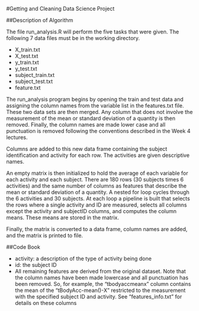 #Getting and Cleaning Data Science Project

##Description of Algorithm

The file run_analysis.R will perform the five tasks that were given. The following 7 data files must be in the working directory.
* X_train.txt
* X_test.txt
* y_train.txt
* y_test.txt
* subject_train.txt
* subject_test.txt
* feature.txt

The run_analysis program begins by opening the train and test data and assigning the column names from the variable list in the features.txt file.  These two data sets are then merged.  Any column that does not involve the measurement of the mean or standard deviation of a quantity is then removed.  Finally, the column names are made lower case and all punctuation is removed following the conventions described in the Week 4 lectures.  

Columns are added to this new data frame containing the subject identification and activity for each row.  The activities are given descriptive names.

An empty matrix is then initialized to hold the average of each variable for each activity and each subject.  There are 180 rows (30 subjects times 6 activities) and the same number of columns as features that describe the mean or standard deviation of a quantity.  A nested for loop cycles through the 6 activities and 30 subjects.  At each loop a pipeline is built that selects the rows where a single activity and ID are measured, selects all columns except the activity and subjectID columns, and computes the column means.  These means are stored in the matrix.  

Finally, the matrix is converted to a data frame, column names are added, and the matrix is printed to file.  


##Code Book
* activity: a description of the type of activity being done
* id: the subject ID 
* All remaining features are derived from the original dataset.  Note that the column names have been made lowercase and all punctuation has been removed.  So, for example, the “tbodyaccmeanx” column contains the mean of the “tBodyAcc-mean()-X” restricted to the measurement with the specified subject ID and activity.  See “features_info.txt” for details on these columns
